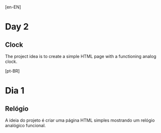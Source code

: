 [en-EN]

# Day 2
## Clock

The project idea is to create a simple HTML page with a functioning analog clock.

[pt-BR]

# Dia 1
## Relógio

A ideia do projeto é criar uma página HTML simples mostrando um relógio analógico funcional.